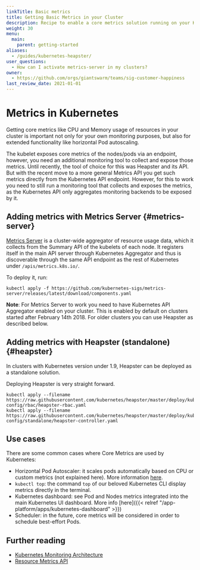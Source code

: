 ```yaml
---
linkTitle: Basic metrics
title: Getting Basic Metrics in your Cluster
description: Recipe to enable a core metrics solution running on your Kubernetes cluster.
weight: 30
menu:
  main:
    parent: getting-started
aliases:
  - /guides/kubernetes-heapster/
user_questions:
  - How can I activate metrics-server in my clusters?
owner:
  - https://github.com/orgs/giantswarm/teams/sig-customer-happiness
last_review_date: 2021-01-01
---
```


# Metrics in Kubernetes

Getting core metrics like CPU and Memory usage of resources in your cluster is important not only for your own monitoring purposes, but also for extended functionality like horizontal Pod autoscaling.

The kubelet exposes core metrics of the nodes/pods via an endpoint, however, you need an additional monitoring tool to collect and expose those metrics. Until recently, the tool of choice for this was Heapster and its API. But with the recent move to a more general Metrics API you get such metrics directly from the Kubernetes API endpoint. However, for this to work you need to still run a monitoring tool that collects and exposes the metrics, as the Kubernetes API only aggregates monitoring backends to be exposed by it.

## Adding metrics with Metrics Server {#metrics-server}

[Metrics Server](https://github.com/kubernetes-sigs/metrics-server) is a cluster-wide aggregator of resource usage data, which it collects from the Summary API of the kubelets of each node. It registers itself in the main API server through Kubernetes Aggregator and thus is discoverable through the same API endpoint as the rest of Kubernetes under `/apis/metrics.k8s.io/`.

To deploy it, run:

```nohighlight
kubectl apply -f https://github.com/kubernetes-sigs/metrics-server/releases/latest/download/components.yaml
```

__Note__: For Metrics Server to work you need to have Kubernetes API Aggregator enabled on your cluster. This is enabled by default on clusters started after February 14th 2018. For older clusters you can use Heapster as described below.

## Adding metrics with Heapster (standalone) {#heapster}

In clusters with Kubernetes version under 1.9, Heapster can be deployed as a standalone solution.

Deploying Heapster is very straight forward.

```nohighlight
kubectl apply --filename https://raw.githubusercontent.com/kubernetes/heapster/master/deploy/kube-config/rbac/heapster-rbac.yaml
kubectl apply --filename https://raw.githubusercontent.com/kubernetes/heapster/master/deploy/kube-config/standalone/heapster-controller.yaml
```

## Use cases

There are some common cases where Core Metrics are used by Kubernetes:

- Horizontal Pod Autoscaler: it scales pods automatically based on CPU or custom metrics (not explained here). More information [here](https://kubernetes.io/docs/tasks/run-application/horizontal-pod-autoscale/).
- `kubectl top`: the command `top` of our beloved Kubernetes CLI display metrics directly in the terminal.
- Kubernetes dashboard: see Pod and Nodes metrics integrated into the main Kubernetes UI dashboard. More info [here]({{< relref "/app-platform/apps/kubernetes-dashboard" >}})
- Scheduler: in the future, core metrics will be considered in order to schedule best-effort Pods.

## Further reading

- [Kubernetes Monitoring Architecture](https://github.com/kubernetes/community/blob/master/contributors/design-proposals/instrumentation/monitoring_architecture.md)
- [Resource Metrics API](https://github.com/kubernetes/community/blob/master/contributors/design-proposals/instrumentation/resource-metrics-api.md)
